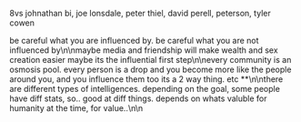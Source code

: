 8vs johnathan bi, joe lonsdale, peter thiel, david perell, peterson, tyler cowen

be careful what you are influenced by. be careful what you are not influenced by\n\nmaybe media and friendship will make wealth and sex creation easier maybe its the influential first step\n\nevery community is an osmosis pool. every person is a drop and you become more like the people around you, and you influence them too its a 2 way thing. etc **\n\nthere are different types of intelligences. depending on the goal, some people have diff stats, so.. good at diff things. depends on whats valuble for humanity at the time, for value..\n\n